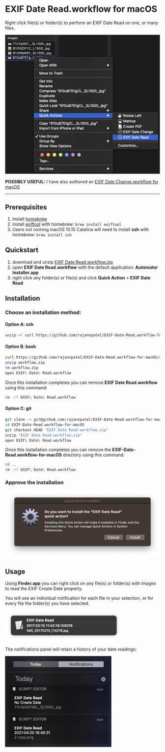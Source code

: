 # EXIF Date Read.workflow for macOS

Right click file(s) or folder(s) to perform an EXIF Date Read on one, or many files.

![using EXIF Date Read](./images/quick-action.png)

**POSSIBLY USEFUL:** I have also authored an [EXIF Date Change.workflow for macOS](https://github.com/rajannpatel/EXIF-Date-Change.workflow-for-macOS)

---

## Prerequisites

1. Install [homebrew](https://brew.sh/)
1. Install [exiftool](https://exiftool.org/) with homebrew: `brew install exiftool`
1. Users not running macOS 10.15 Catalina will need to install **zsh** with homebrew: `brew install zsh`

## Quickstart

1. download and unzip [EXIF Date Read.workflow.zip](https://github.com/rajannpatel/EXIF-Date-Read.workflow-for-macOS/raw/master/EXIF%20Date%20Read.workflow.zip)
1. open **EXIF Date Read.workflow** with the default application: **Automator Installer.app**
1. right click any folder(s) or file(s) and click **Quick Action** > **EXIF Date Read**

## Installation

### Choose an installation method:

#### Option A: zsh

```zsh
unzip =( curl https://github.com/rajannpatel/EXIF-Date-Read.workflow-for-macOS/raw/master/EXIF%20Date%20Read.workflow.zip -L ) && open EXIF\ Date\ Read.workflow
```

#### Option B: bash

```bash
curl https://github.com/rajannpatel/EXIF-Date-Read.workflow-for-macOS/raw/master/EXIF%20Date%20Change.workflow.zip -L -o workflow.zip
unzip workflow.zip
rm workflow.zip
open EXIF\ Date\ Read.workflow
```

Once this installation completes you can remove **EXIF Date Read.workflow** using this command:

```bash
rm -rf EXIF\ Date\ Read.workflow
```

#### Option C: git

```bash
git clone -n git@github.com:rajannpatel/EXIF-Date-Read.workflow-for-macOS.git --depth 1
cd EXIF-Date-Read.workflow-for-macOS
git checkout HEAD "EXIF Date Read.workflow.zip"
unzip "EXIF Date Read.workflow.zip"
open EXIF\ Date\ Read.workflow
```

Once this installation completes you can remove the **EXIF-Date-Read.workflow-for-macOS** directory using this command:

```bash
cd ..
rm -rf EXIF\ Date\ Read.workflow
```

### Approve the installation

![Installation Prompt](./images/install.png)

## Usage

Using **Finder.app** you can right click on any file(s) or folder(s) with images to read the EXIF Create Date property.

You will see an individual notification for each file in your selection, or for every file the folder(s) you have selected.

![native macOS task notification](./images/read.png)

The notifications panel will retain a history of your date readings:

![native macOS notification history](./images/notifications.png)